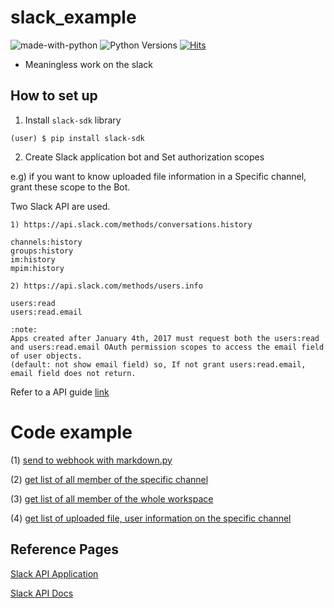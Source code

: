 # slack_example

![made-with-python][made-with-python]
![Python Versions][pyversion-button]
[![Hits](https://hits.seeyoufarm.com/api/count/incr/badge.svg?url=https%3A%2F%2Fgithub.com%2Fpassword123456%2Fpy_certificate_extractor&count_bg=%2379C83D&title_bg=%23555555&icon=&icon_color=%23E7E7E7&title=hits&edge_flat=false)](https://hits.seeyoufarm.com)

[pyversion-button]: https://img.shields.io/pypi/pyversions/Markdown.svg
[made-with-python]: https://img.shields.io/badge/Made%20with-Python-1f425f.svg

- Meaningless work on the slack


## How to set up
1. Install `slack-sdk` library
```
(user) $ pip install slack-sdk 
```

2. Create Slack application bot and Set authorization scopes

e.g) if you want to know uploaded file information in a Specific channel, grant these scope to the Bot.

Two Slack API are used.
```
1) https://api.slack.com/methods/conversations.history

channels:history
groups:history
im:history
mpim:history

2) https://api.slack.com/methods/users.info

users:read 
users:read.email

:note:
Apps created after January 4th, 2017 must request both the users:read and users:read.email OAuth permission scopes to access the email field of user objects.
(default: not show email field) so, If not grant users:read.email, email field does not return.
```

Refer to a API guide [link](https://api.slack.com/methods)


# Code example
(1) [send to webhook with markdown.py](https://github.com/password123456/slack_example/blob/main/send_to_slack_webhook_with_mrkdwn.py)

(2) [get list of all member of the specific channel](https://github.com/password123456/slack_api_example/tree/main/get_all_user_list_of_channel)

(3) [get list of all member of the whole workspace](hm.py)

(4) [get list of uploaded file, user information on the specific channel](https://github.com/password123456/slack_api_example/tree/main/get_uploaded_file_info)



## Reference Pages
[Slack API Application](https://api.slack.com/apps)

[Slack API Docs](http://www.slack.dev/python-slack-sdk)




